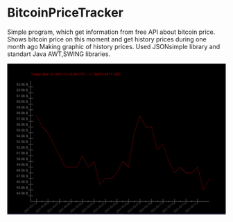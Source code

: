 # BitcoinPriceTracker

Simple program, which get information from free API about bitcoin price. Shows bitcoin price on this moment and get history prices during one month ago
Making graphic of history prices.
Used JSONsimple library and standart Java AWT,SWING libraries.


![alt tag](resources/BitcoinPriceTracker.png "Program screenshot")

